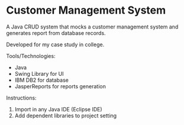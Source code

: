 # Customer Management System
A Java CRUD system that mocks a customer management system and generates report from database records.

Developed for my case study in college.

Tools/Technologies: 
 - Java
 - Swing Library for UI
 - IBM DB2 for database
 - JasperReports for reports generation

Instructions:
1. Import in any Java IDE (Eclipse IDE)
2. Add dependent libraries to project setting
